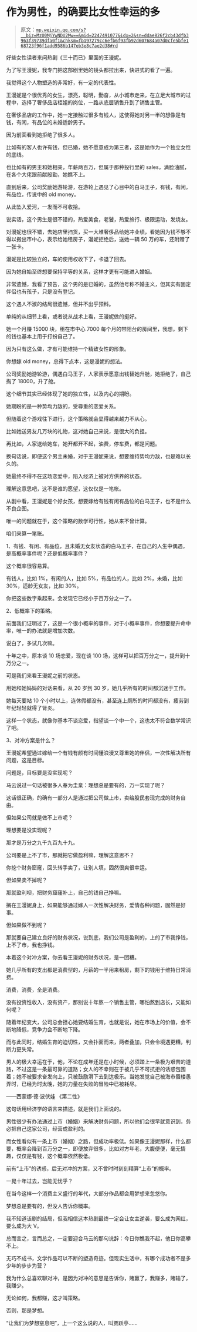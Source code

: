 # 作为男性，的确要比女性幸运的多

> 原文：[`mp.weixin.qq.com/s?__biz=MzU0MjYwNDU2Mw==&mid=2247491077&idx=2&sn=ddae826f2cb43dfb3963f39739dfa0f1&chksm=fb197279cc6efb6f93fb92d607684a07d0cfe5bfe168723f96f1add9586b147eb3e8c7ae2d38#rd`](http://mp.weixin.qq.com/s?__biz=MzU0MjYwNDU2Mw==&mid=2247491077&idx=2&sn=ddae826f2cb43dfb3963f39739dfa0f1&chksm=fb197279cc6efb6f93fb92d607684a07d0cfe5bfe168723f96f1add9586b147eb3e8c7ae2d38#rd)

好些女性读者来问热剧《三十而已》里面的王漫妮。

为了写王漫妮，我专门把这部剧里她的镜头都拉出来，快进式的看了一遍。

我觉得这个人物塑造的非常好，有一定的代表性。

王漫妮是个很优秀的女生，漂亮，聪明，勤奋，从小城市走来，在立足大城市的过程中，选择了奢侈品店柜姐的岗位，一路从底层销售升到了销售主管。

在奢侈品店的工作中，她一定接触过很多有钱人，这使得她对另一半的想像是有钱，有闲，有品位的未婚适龄男子。

因为前面看到她拒绝了很多人。

比如有的客人也许有钱，但已婚，她不愿意成为第三者，这是她作为一个独立女性的底线。

也比如有的男主和她相亲，年薪两百万，但属于那种投行里的 sales，满脸油腻，在各个大佬跟前献殷勤，她瞧不上。

直到后来，公司奖励她游轮游，在游轮上遇见了心目中的白马王子，有钱，有闲，有品位，传说中的 old money。

从此坠入爱河，一发而不可收拾。

说实话，这个男生是很不错的，热爱美食，老饕，热爱旅行、极限运动，发烧友。

对漫妮也很不错，去她店里扫货，买一大堆奢侈品给她冲业绩，看她因为钱不够不得以搬出市中心，表示给她租房子，漫妮拒绝后，送她一辆 50 万的车，还附赠了一张卡。

漫妮是比较独立的，车的使用权收下了，卡退了回去。

因为她自始至终想要保持平等的关系，这样才更有可能进入婚姻。

非常遗憾，我看了预告，这个男的是已婚的，虽然他号称不婚主义，但其实有固定伴侣也有孩子，只是没有登记。

这个遇人不淑的结局很遗憾，但并不出乎预料。

单纯的从细节上看，或者说从战术上看，王漫妮做的挺好。

她一个月赚 15000 块，租在市中心 7000 每个月的带阳台的房间里，我想，剩下的钱也基本上用于打扮自己了。

因为只有这么做，才有可能维持一个精致女性的形象。

你想嫁 old money，总得下点本，这是漫妮的想法。

公司奖励她游轮游，偶遇白马王子，人家表示愿意出钱替她升舱，她拒绝了，自己掏了 18000，升了舱。

这个细节其实已经体现了她的独立性，以及内心的期盼。

她期盼的是一种势均力敌的，受尊重的恋爱关系。

但随着这个游戏往下进行，这个策略就会显得越来越力不从心。

比如她送男友几万块的礼物，这对她自己来说，是很大的负担。

再比如，人家送给她车，她开都开不起，油费，停车费，都是问题。

换句话说，即便这个男主未婚，对于王漫妮来说，想要维持势均力敌，也是难以长久的。

她最终不得不在这场恋爱中，陷入经济上被对方供养的状态。

理解这意思吧，这不是谁的愿望，这仅仅是一笔帐。

从剧中看，王漫妮是个好女孩，想要嫁给有钱有闲有品位的白马王子，也不是什么不良企图。

唯一的问题就在于，这个策略的数学可行性，她从来不曾计算。

咱们来算一笔账。

1、有钱、有闲、有品位，且未婚无女友状态的白马王子，在自己的人生中偶遇，是高概率事件呢？还是低概率事件？

这个概率很容易算。

有钱人，比如 1%，有闲的人，比如 5%，有品位的人，比如 2%，未婚，比如 30%，适龄无女友，比如 30%。

你把这些数字乘起来。会发现它已经小于百万分之一了。 

2、低概率下的策略。

前面我们证明过了，这是一个很小概率的事件，对于小概率事件，你想要提升命中率，唯一的办法就是增加次数。

说白了，多试几次嘛。

十年之中，原本谈 10 场恋爱，现在谈 100 场，这样可以把百万分之一，提升到十万分之一。

可是我们来看王漫妮之前的状态。

用她和她妈妈的对话来看，从 20 岁到 30 岁，她几乎所有的时间都沉迷于工作。

她每天要站 10 个小时以上，连休假都没有，甚至连上厕所的时间都没有，疲劳到年纪轻轻就得了肾炎。

这样一个状态，就像你基本不谈恋爱，指望谈一个中一个，这也太不符合数学常识了吧。

3、对冲方案是什么？

王漫妮希望通过嫁给一个有钱有颜有时间懂浪漫又尊重她的伴侣，一次性解决所有问题，这是目标。

问题是，目标要是没实现呢？

马云说过一句话被很多人奉为圭臬：理想总是要有的，万一实现了呢？

这话很正确，的确有一部分人是通过把公司做上市，卖给股民套现完成的财务自由。

但如果公司就是做不上市呢？

理想要是没实现呢？

那才是万分之九千九百九十九。

公司要是上不了市，那就把它做盈利嘛，理解这意思不？

你挖个财务窟窿，回头转手卖了，让别人填，固然很爽很幸运。

但如果卖不掉呢？

那就盈利呗，把财务窟窿补上，自己的钱自己挣嘛。

搁在王漫妮身上，如果能够通过嫁人一次性解决财务，爱情各种问题，固然是好事。

但如果做不到呢？

那就要自己建立良好的财务状况，说到底，我们公司是盈利的，上的了市我挣钱，上不了市，我也挣钱。

本着这个对冲方案，你去看王漫妮的财务状况，是一团糟。

她几乎所有的支出都是消费型的，月薪的一半用来租房，剩下的钱用于维持日常消费。

消费，消费，全是消费。

没有投资性收入，没有资产，那别说十年熬一个销售主管，哪怕熬到店长，又能如何呢？

随着年纪变大，公司总会担心她要结婚生育，也就是说，她在市场上的价值，会不断地降低，竞争力会不断地下降。

而与此同时，结婚生育的迫切性，又会扑面而来，两者叠加，只会令境遇更糟，判断力更失常。

男人的极大幸运在于，他，不论在成年还是在小时候，必须踏上一条极为艰苦的道路，不过这是一条最可靠的道路；女人的不幸则在于被几乎不可抗拒的诱惑包围着；她不被要求奋发向上，只被鼓励滑下去到达极乐。当她发觉自己被海市蜃楼愚弄时，已经为时太晚，她的力量在失败的冒险中已被耗尽。

——西蒙娜·德·波伏娃 《第二性》

这句话用经济学的语言来描述，就是我们上面说的。

男性很少有办法通过上市（婚姻）来解决财务问题，所以他们会很早就意识到，务必把自己这家公司，经营成盈利的。

而女性看似有一条上市（婚姻）之路，但成功率极低。如果像王漫妮那样，什么都要，概率会降到百万分之一，即便放弃很多，比如对方年老，大腹便便，毫无情趣，仅仅是有钱，这个概率依然极低。

前有“上市”的诱惑，后无对冲的方案，又不曾时时刻刻精算“上市”的概率。

一晃十年过去，岂能无忧乎？

在当今这样一个消费主义盛行的年代，大部分作品都会用梦想来忽悠你。

梦想总是要有的，但没人告诉你概率。

我不知道该剧的结局，但我相信这本热剧最终一定会让女主逆袭，要么成为网红，要么成为大 V。

总而言之，言而总之，一定要迎合马云的那句说辞：今日你瞧我不起，他日你高攀不上。 

无巧不成书，文学作品可以不断的塑造奇迹。但现实生活中，有哪个成功者不是多少年的步步为营？ 

我为什么总喜欢聊对冲，是因为对冲的意思是告诉你，赌赢了，我赚多，赌输了，我赚少。

无论如何，我都赚，这才叫策略。

否则，那是梦想。

“让我们为梦想窒息吧”，上一个这么说的人，叫贾跃亭......